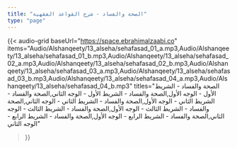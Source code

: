 ```yaml
---
title: "الصحة والفساد - شرح القواعد الفقهية"
type: "page"
---
```


{{< audio-grid 
  baseUrl="https://space.ebrahimalzaabi.co"
  items="Audio/Alshanqeety/13_alseha/sehafasad_01_a.mp3,Audio/Alshanqeety/13_alseha/sehafasad_01_b.mp3,Audio/Alshanqeety/13_alseha/sehafasad_02_a.mp3,Audio/Alshanqeety/13_alseha/sehafasad_02_b.mp3,Audio/Alshanqeety/13_alseha/sehafasad_03_a.mp3,Audio/Alshanqeety/13_alseha/sehafasad_03_b.mp3,Audio/Alshanqeety/13_alseha/sehafasad_04_a.mp3,Audio/Alshanqeety/13_alseha/sehafasad_04_b.mp3"
  titles="الصحة والفساد - الشريط الأول - الوجه الأول,الصحة والفساد - الشريط الأول - الوجه الثاني,الصحة والفساد - الشريط الثاني - الوجه الأول,الصحة والفساد - الشريط الثاني - الوجه الثاني,الصحة والفساد - الشريط الثالث - الوجه الأول,الصحة والفساد - الشريط الثالث - الوجه الثاني,الصحة والفساد - الشريط الرابع - الوجه الأول,الصحة والفساد - الشريط الرابع - الوجه الثاني"
>}} 